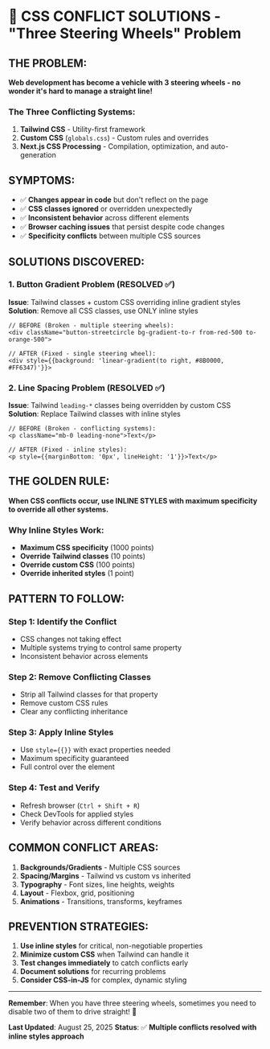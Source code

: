 <!-- Updated: 2025-08-30T20:54:03.003Z -->
# 🚨 CSS CONFLICT SOLUTIONS - "Three Steering Wheels" Problem

## **THE PROBLEM:**
**Web development has become a vehicle with 3 steering wheels - no wonder it's hard to manage a straight line!**

### **The Three Conflicting Systems:**
1. **Tailwind CSS** - Utility-first framework
2. **Custom CSS** (`globals.css`) - Custom rules and overrides
3. **Next.js CSS Processing** - Compilation, optimization, and auto-generation

## **SYMPTOMS:**
- ✅ **Changes appear in code** but don't reflect on the page
- ✅ **CSS classes ignored** or overridden unexpectedly
- ✅ **Inconsistent behavior** across different elements
- ✅ **Browser caching issues** that persist despite code changes
- ✅ **Specificity conflicts** between multiple CSS sources

## **SOLUTIONS DISCOVERED:**

### **1. Button Gradient Problem (RESOLVED ✅)**
**Issue**: Tailwind classes + custom CSS overriding inline gradient styles
**Solution**: Remove all CSS classes, use ONLY inline styles
```tsx
// BEFORE (Broken - multiple steering wheels):
<div className="button-streetcircle bg-gradient-to-r from-red-500 to-orange-500">

// AFTER (Fixed - single steering wheel):
<div style={{background: 'linear-gradient(to right, #8B0000, #FF6347)'}}>
```

### **2. Line Spacing Problem (RESOLVED ✅)**
**Issue**: Tailwind `leading-*` classes being overridden by custom CSS
**Solution**: Replace Tailwind classes with inline styles
```tsx
// BEFORE (Broken - conflicting systems):
<p className="mb-0 leading-none">Text</p>

// AFTER (Fixed - inline styles):
<p style={{marginBottom: '0px', lineHeight: '1'}}>Text</p>
```

## **THE GOLDEN RULE:**
**When CSS conflicts occur, use INLINE STYLES with maximum specificity to override all other systems.**

### **Why Inline Styles Work:**
- **Maximum CSS specificity** (1000 points)
- **Override Tailwind classes** (10 points)
- **Override custom CSS** (100 points)
- **Override inherited styles** (1 point)

## **PATTERN TO FOLLOW:**

### **Step 1: Identify the Conflict**
- CSS changes not taking effect
- Multiple systems trying to control same property
- Inconsistent behavior across elements

### **Step 2: Remove Conflicting Classes**
- Strip all Tailwind classes for that property
- Remove custom CSS rules
- Clear any conflicting inheritance

### **Step 3: Apply Inline Styles**
- Use `style={{}}` with exact properties needed
- Maximum specificity guaranteed
- Full control over the element

### **Step 4: Test and Verify**
- Refresh browser (`Ctrl + Shift + R`)
- Check DevTools for applied styles
- Verify behavior across different conditions

## **COMMON CONFLICT AREAS:**
1. **Backgrounds/Gradients** - Multiple CSS sources
2. **Spacing/Margins** - Tailwind vs custom vs inherited
3. **Typography** - Font sizes, line heights, weights
4. **Layout** - Flexbox, grid, positioning
5. **Animations** - Transitions, transforms, keyframes

## **PREVENTION STRATEGIES:**
1. **Use inline styles** for critical, non-negotiable properties
2. **Minimize custom CSS** when Tailwind can handle it
3. **Test changes immediately** to catch conflicts early
4. **Document solutions** for recurring problems
5. **Consider CSS-in-JS** for complex, dynamic styling

---

**Remember**: When you have three steering wheels, sometimes you need to disable two of them to drive straight! 🎯

**Last Updated**: August 25, 2025
**Status**: ✅ **Multiple conflicts resolved with inline styles approach**
